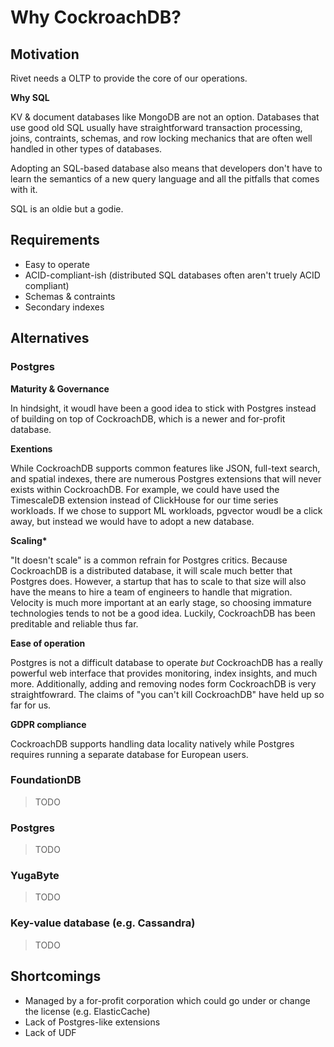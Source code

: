 # Why CockroachDB?

## Motivation

Rivet needs a OLTP to provide the core of our operations.

**Why SQL**

KV & document databases like MongoDB are not an option. Databases that use good old SQL usually have straightforward transaction processing, joins, contraints, schemas, and row locking mechanics that are often well handled in other types of databases.

Adopting an SQL-based database also means that developers don't have to learn the semantics of a new query language and all the pitfalls that comes with it.

SQL is an oldie but a godie.

## Requirements

-   Easy to operate
-   ACID-compliant-ish (distributed SQL databases often aren't truely ACID compliant)
-   Schemas & contraints
-   Secondary indexes

## Alternatives

### Postgres

**Maturity & Governance**

In hindsight, it woudl have been a good idea to stick with Postgres instead of building on top of CockroachDB, which is a newer and for-profit database.

**Exentions**

While CockroachDB supports common features like JSON, full-text search, and spatial indexes, there are numerous Postgres extensions that will never exists within CockroachDB. For example, we could have used the TimescaleDB extension instead of ClickHouse for our time series workloads. If we chose to support ML workloads, pgvector woudl be a click away, but instead we would have to adopt a new database.

**Scaling\***

"It doesn't scale" is a common refrain for Postgres critics. Because CockroachDB is a distributed database, it will scale much better that Postgres does. However, a startup that has to scale to that size will also have the means to hire a team of engineers to handle that migration. Velocity is much more important at an early stage, so choosing immature technologies tends to not be a good idea. Luckily, CockroachDB has been preditable and reliable thus far.

**Ease of operation**

Postgres is not a difficult database to operate _but_ CockroachDB has a really powerful web interface that provides monitoring, index insights, and much more. Additionally, adding and removing nodes form CockroachDB is very straightfowrard. The claims of "you can't kill CockroachDB" have held up so far for us.

**GDPR compliance**

CockroachDB supports handling data locality natively while Postgres requires running a separate database for European users.

### FoundationDB

> TODO

### Postgres

> TODO

### YugaByte

> TODO

### Key-value database (e.g. Cassandra)

> TODO

## Shortcomings

-   Managed by a for-profit corporation which could go under or change the license (e.g. ElasticCache)
-   Lack of Postgres-like extensions
-   Lack of UDF
